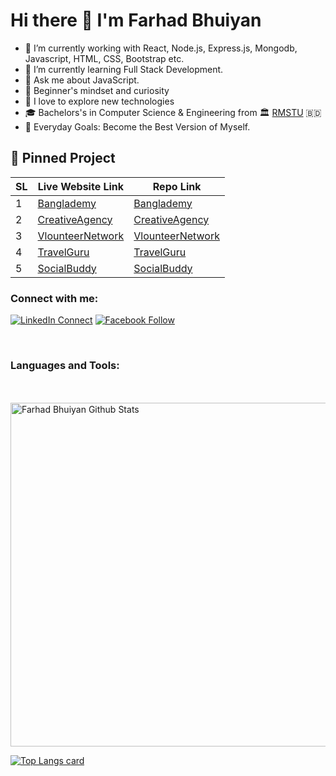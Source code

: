 # Hi there 👋 I'm Farhad Bhuiyan

- 🔭 I’m currently working with React, Node.js, Express.js, Mongodb, Javascript, HTML, CSS, Bootstrap etc.
- 🌱 I’m currently learning Full Stack Development.
- 💬 Ask me about JavaScript.
- 👯 Beginner's mindset and curiosity
- 🌟 I love to explore new technologies
- 🎓 Bachelors's in Computer Science & Engineering  from 🏛️ [RMSTU](https://rmstu.edu.bd/)  :bangladesh:
- 🥅 Everyday Goals: Become the Best Version of Myself.


## 📌 Pinned Project

| SL | Live Website Link | Repo Link |
| --- | --- | --- |
| 1 | [Banglademy](https://banglademy.netlify.app/) | [Banglademy](https://github.com/farhadbhuiyan/bangla-demy) |
| 2 | [CreativeAgency](https://creative-agency-3de3b.firebaseapp.com/) | [CreativeAgency](https://github.com/farhadbhuiyan/creative-agency-client) |
| 3 | [VlounteerNetwork](https://volunteer-networkbd.firebaseapp.com/) | [VlounteerNetwork](https://github.com/farhadbhuiyan/vlounteer-network-client) |
| 4 | [TravelGuru](https://travelgurubd.netlify.app/) | [TravelGuru](https://github.com/farhadbhuiyan/travel-guru) |
| 5 | [SocialBuddy](https://socialbuddybd.netlify.app/) | [SocialBuddy](https://github.com/farhadbhuiyan/social-buddy) |




### Connect with me:

[![LinkedIn Connect](https://img.shields.io/badge/%20-Connect-black?color=14171A&labelColor=212121&logo=linkedin&logoColor=ffffff)](https://www.linkedin.com/in/farhadbhuiyan)   [![Facebook Follow](https://img.shields.io/badge/%20-Follow-black?color=14171A&labelColor=1976d2&logo=facebook&logoColor=ffffff)](https://www.facebook.com/official.farhad.bhuiyan/) 

<br />

### Languages and Tools:



<br />
<br />

<img width="550" alt="Farhad Bhuiyan Github Stats"  src="https://github-readme-stats.vercel.app/api?username=farhadbhuiyan&show_icons=true"/>

[![Top Langs card](https://github-readme-stats.vercel.app/api/top-langs/?username=farhadbhuiyan&card_width=550)](https://github.com/farhadbhuiyan/farhadbhuiyan)


[linkedin]: https://www.linkedin.com/in/farhadbhuiyan

